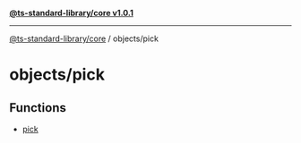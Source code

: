 [**@ts-standard-library/core v1.0.1**](../../README.md)

***

[@ts-standard-library/core](../../modules.md) / objects/pick

# objects/pick

## Functions

- [pick](functions/pick.md)
